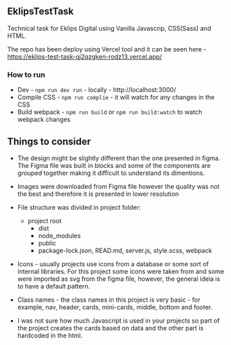 ## EklipsTestTask
Technical task for Eklips Digital using Vanilla Javascrip, CSS(Sass) and HTML.

The repo has been deploy using Vercel tool and it can be seen here - https://eklips-test-task-qj2qzgken-rodz13.vercel.app/


### How to run
- Dev - `npm run dev run` - locally - http://localhost:3000/
- Compile CSS - `npm run complie` - it will watch for any changes in the CSS
- Build webpack - `npm run build` or `npm run build:watch` to watch webpack changes


## Things to consider
 - The design might be slightly different than the one presented in figma. The Figma file was built in blocks and some of the components are grouped  together making it difficult to understand its dimentions.
 - Images were downloaded from Figma file however the quality was not the best and therefore it is presented in lower resolution
 - File structure was divided in project folder:
    - project root
        - dist
        - node_modules
        - public
        - package-lock.json, READ.md, server.js, style.scss, webpack

 - Icons - usually projects use icons from a database or some sort of internal libraries. For this project some icons were taken from and some were imported as svg from the figma file, however, the general ideia is to have a default pattern.
 - Class names - the class names in this project is very basic - for example, nav, header, cards, mini-cards, middle, bottom and footer.
 - I was not sure how much Javascript is used in your projects so part of the project creates the cards based on data and the other part is hardcoded in the html.
 